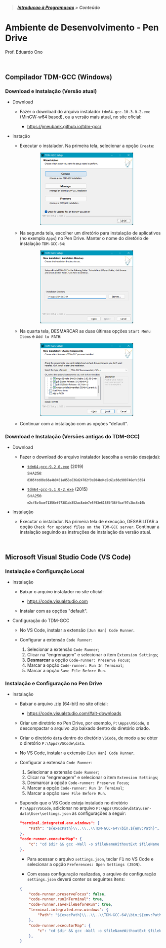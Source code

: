 > <h5><a href="https://github.com/eduardo-ono/Introducao-a-Programacao">Introducao à Programacao</a> > Conteúdo</h5>

# Ambiente de Desenvolvimento - Pen Drive

Prof. Eduardo Ono

<br>

## Compilador TDM-GCC (Windows)

### Download e Instalação (Versão atual)

* Download

  * Fazer o download do arquivo instalador `tdm64-gcc-10.3.0-2.exe` (MinGW-w64 based), ou a versão mais atual, no site oficial:

    * https://jmeubank.github.io/tdm-gcc/

* Instação

  * Executar o instalador. Na primeira tela, selecionar a opção `Create`:

  <p align="center"><img src="./assets/tdm-gcc-install-pen-drive-01.png" alt="img" width="300"></p>

  * Na segunda tela, escolher um diretório para instalação de aplicativos (no exemplo `Apps`) no Pen Drive. Manter o nome do diretório de instalação `TDM-GCC-64`:

  <p align="center"><img src="./assets/tdm-gcc-install-pen-drive-03.png" alt="img" width="300"></p>

  * Na quarta tela, DESMARCAR as duas últimas opções `Start Menu Items` e `Add to PATH`:

  <p align="center"><img src="./assets/tdm-gcc-install-pen-drive-04.png" alt="img" width="300"></p>

  * Continuar com a instalação com as opções "default".

### Download e Instalação (Versões antigas do TDM-GCC)

* Download

  * Fazer o download do arquivo instalador (escolha a versão desejada):

    * [`tdm64-gcc-9.2.0.exe`](https://github.com/jmeubank/tdm-gcc/releases/download/v9.2.0-tdm64-1/tdm64-gcc-9.2.0.exe) (2019)<br><sub>SHA256: `8385fdd88e68a4b0401a853a636d24782f9a504bd4e5c61c88e900746efc3854`</sub>

    * [`tdm64-gcc-5.1.0-2.exe`](https://app.box.com/s/dujmht3ld9l3a2zb0wt0uvx8afjedoip) (2015)<br><sub>SHA256: `e2cf5b4bae71356ef97381da352ac8ade7e5f93e61385f36f4baf97c2bc6a16b`</sub>

* Instalação

  * Executar o instalador. Na primeira tela de execução, DESABILITAR a opção `Check for updated files on the TDM-GCC server`. Continuar a instalação seguindo as instruções de instalação da versão atual.

<br>

## Microsoft Visual Studio Code (VS Code)

### Instalação e Configuração Local

* Instalação

  * Baixar o arquivo instalador no site oficial:

    * https://code.visualstudio.com

  * Instalar com as opções "default".

* Configuração do TDM-GCC

  * No VS Code, instalar a extensão `[Jun Han] Code Runner`.

  * Configurar a extensão `Code Runner`:

    1. Selecionar a extensão `Code Runner`;
    1. Clicar na "engrenagem" e selecionar o item `Extension Settings`;
    1. __Desmarcar__ a opção `Code-runner: Preserve Focus`;
    1. Marcar a opção `Code-runner: Run In Terminal`;
    1. Marcar a opção `Save File Before Run`.

### Instalação e Configuração no Pen Drive

* Instalação

  * Baixar o arquivo .zip (64-bit) no site oficial:

    * https://code.visualstudio.com/#alt-downloads
  
  * Criar um diretório no Pen Drive, por exemplo, `P:\Apps\VSCode`, e descompactar o arquivo .zip baixado dentro do diretório criado.
  
  * Criar o diretório `data` dentro do diretório `VSCode`, de modo a se obter o diretório `P:\Apps\VSCode\data`.

  * No VS Code, instalar a extensão `[Jun Han] Code Runner`.

  * Configurar a extensão `Code Runner`:

    1. Selecionar a extensão `Code Runner`;
    1. Clicar na "engrenagem" e selecionar o item `Extension Settings`;
    1. Desmarcar a opção `Code-runner: Preserve Focus`;
    1. Marcar a opção `Code-runner: Run In Terminal`;
    1. Marcar a opção `Save File Before Run`.

  * Supondo que o VS Code esteja instalado no diretório `P:\Apps\VSCode`, adicionar no arquivo `P:\Apps\VSCode\data\user-data\User\settings.json` as configurações a seguir:

    ```json
    "terminal.integrated.env.windows": {
        "Path": "${execPath}\\..\\..\\TDM-GCC-64\\bin;${env:Path}",
    },
    "code-runner.executorMap": {
        "c": "cd $dir && gcc -Wall -o $fileNameWithoutExt $fileName && ./$fileNameWithoutExt",
    },
    ```

    * Para acessar o arquivo `settings.json`, teclar <kbd>F1</kbd> no VS Code e selecionar a opção `Preferences: Open Settings (JSON)`.

    * Com essas configuração realizadas, o arquivo de configuração `settings.json` deverá conter os seguintes itens:

    ```json
    {
        "code-runner.preserveFocus": false,
        "code-runner.runInTerminal": true,
        "code-runner.saveFileBeforeRun": true,
        "terminal.integrated.env.windows": {
            "Path": "${execPath}\\..\\..\\TDM-GCC-64\\bin;${env:Path}",
        },
        "code-runner.executorMap": {
            "c": "cd $dir && gcc -Wall -o $fileNameWithoutExt $fileName && ./$fileNameWithoutExt",
        },
    }
    ```

<br>
